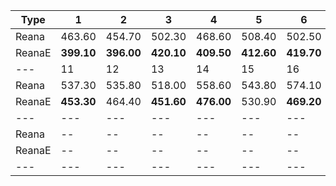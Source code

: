 | Type | 1 | 2 | 3 | 4 | 5 | 6 | 7 | 8 | 9 | 10 |
|---|---|---|---|---|---|---|---|---|---|---|
| Reana | 463.60 | 454.70 | 502.30 | 468.60 | 508.40 | 502.50 | 520.70 | 511.10 | 490.80 | 549.30 |
| ReanaE | **399.10** | **396.00** | **420.10** | **409.50** | **412.60** | **419.70** | 422.20 | **428.60** | **431.70** | **437.40** |
| --- | 11 | 12 | 13 | 14 | 15 | 16 | 17 | 18 | 19 | 20 |
| Reana | 537.30 | 535.80 | 518.00 | 558.60 | 543.80 | 574.10 | 573.40 | 554.30 | 591.90 | 592.70 |
| ReanaE | **453.30** | 464.40 | **451.60** | **476.00** | 530.90 | **469.20** | **491.10** | **494.90** | **489.10** | **500.20** |
| --- | --- | --- | --- | --- | --- | --- | --- | --- | --- | --- |
| Reana | -- | -- | -- | -- | -- | -- | -- | -- | -- | -- |
| ReanaE | -- | -- | -- | -- | -- | -- | -- | -- | -- | -- |
|---|---|---|---|---|---|---|---|---|---|---|
